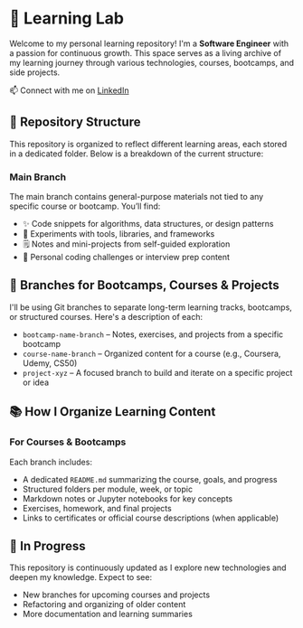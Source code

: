 # 🧠 Learning Lab

Welcome to my personal learning repository! I'm a **Software Engineer** with a passion for continuous growth. This space serves as a living archive of my learning journey through various technologies, courses, bootcamps, and side projects.

📫 Connect with me on [LinkedIn](https://www.linkedin.com/in/yaritza-garcia3/)

## 📁 Repository Structure

This repository is organized to reflect different learning areas, each stored in a dedicated folder. Below is a breakdown of the current structure:

### Main Branch


The main branch contains general-purpose materials not tied to any specific course or bootcamp. You’ll find:

- ✨ Code snippets for algorithms, data structures, or design patterns  
- 🧪 Experiments with tools, libraries, and frameworks  
- 🗒️ Notes and mini-projects from self-guided exploration  
- 💼 Personal coding challenges or interview prep content  

## 🌿 Branches for Bootcamps, Courses & Projects

I'll be using Git branches to separate long-term learning tracks, bootcamps, or structured courses. Here's a description of each:

- `bootcamp-name-branch` – Notes, exercises, and projects from a specific bootcamp
- `course-name-branch` – Organized content for a course (e.g., Coursera, Udemy, CS50)
- `project-xyz` – A focused branch to build and iterate on a specific project or idea

## 📚 How I Organize Learning Content

### For Courses & Bootcamps
Each branch includes:

- A dedicated `README.md` summarizing the course, goals, and progress  
- Structured folders per module, week, or topic  
- Markdown notes or Jupyter notebooks for key concepts  
- Exercises, homework, and final projects  
- Links to certificates or official course descriptions (when applicable)  

## 🚧 In Progress

This repository is continuously updated as I explore new technologies and deepen my knowledge. Expect to see:

- New branches for upcoming courses and projects  
- Refactoring and organizing of older content  
- More documentation and learning summaries  

